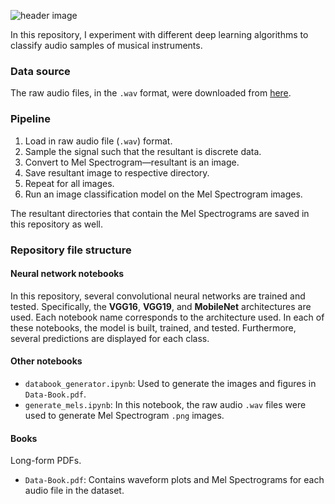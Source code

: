 ![header image](https://drive.google.com/uc?export=download&id=15C0Alf8An0h__-gIBUNfgguKTROuuil6)

In this repository, I experiment with different deep learning algorithms to classify audio samples of musical instruments.

### Data source

The raw audio files, in the `.wav` format, were downloaded from [here](https://github.com/seth814/Audio-Classification/tree/master/wavfiles). 

### Pipeline

1. Load in raw audio file (`.wav`) format. 
2. Sample the signal such that the resultant is discrete data. 
3. Convert to Mel Spectrogram—resultant is an image.  
4. Save resultant image to respective directory. 
5. Repeat for all images. 
6. Run an image classification model on the Mel Spectrogram images. 

The resultant directories that contain the Mel Spectrograms are saved in this repository as well. 

### Repository file structure 
#### Neural network notebooks  
In this repository, several convolutional neural networks are trained and tested. Specifically, the **VGG16**, **VGG19**, and **MobileNet** architectures are used. Each notebook name corresponds to the architecture used. In each of these notebooks, the model is built, trained, and tested. Furthermore, several predictions are displayed for each class. 


#### Other notebooks 
- `databook_generator.ipynb`: Used to generate the images and figures in `Data-Book.pdf`. 
- `generate_mels.ipynb`: In this notebook, the raw audio `.wav` files were used to generate Mel Spectrogram `.png` images. 

#### Books
Long-form PDFs. 
- `Data-Book.pdf`: Contains waveform plots and Mel Spectrograms for each audio file in the dataset. 
